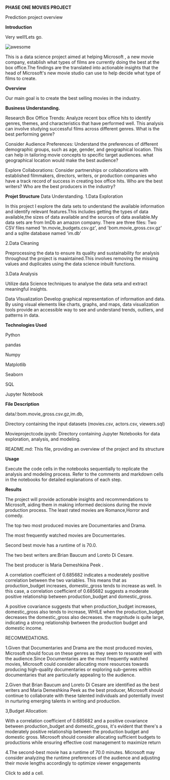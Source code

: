 **PHASE ONE MOVIES PROJECT**

 Prediction project overview

**Introduction**

Very well!Lets go.

![awesome](https://github.com/winnycodegurl/Ds-Phase1--Movies-Project/assets/162214319/a2b093d4-bc0c-4b4d-b02c-8af59d553990)


This is a data science project aimed at helping Microsoft , a new movie company, establish what types of films are currently doing the best at the box office.The findings are the translated into actionable insights that the head of Microsoft's new movie studio can use to help decide what type of films to create.

 **Overview**
  
Our main goal is to create the best selling movies in the industry.

**Business Understanding.**

  Research Box Office Trends:
  Analyze recent box office hits to identify genres, themes, and characteristics that have performed well. This analysis can involve studying successful films across different genres.
  What is the best performing genre?

Consider Audience Preferences: Understand the preferences of different demographic groups, such as age, gender, and geographical location. This can help in tailoring movie concepts to specific target audiences.
what geographical location would make the best audience?

Explore Collaborations: Consider partnerships or collaborations with established filmmakers, directors, writers, or production companies who have a track record of success in creating box office hits.
Who are the best writers?
Who are the best producers in the industry?

**Projet Structure**
Data Understanding.
1.Data Exploration

In this project I explore the data sets to understand the available information  and identify relevant features.This includes getting the types of data available,the sizes of data available and the sources of data available.My data sets are from ImDb an amazon company.
There are three files: Two CSV files named 'tn.movie_budgets.csv.gz', and 'bom.movie_gross.csv.gz' and a sqlite database named 'im.db'

2.Data Cleaning

 Preprocessing the data to ensure its quality and sustainability for analysis throughout the project is maaintained.This involves removing the missing values and duplicates using the data science inbuilt functions.

3.Data Analysis

Utilize data Science techniques to analyse the data seta and extract meaningful insights.

Data VIsualization
Develop  graphical representation of information and data. By using visual elements like charts, graphs, and maps, data visualization tools provide an accessible way to see and understand trends, outliers, and patterns in data.

**Technologies Used**

Python

pandas

Numpy

Matplotlib

Seaborn

SQL

Jupyter Notebook

**File Description**

data/:bom.movie_gross.csv.gz,im.db,

Directory containing the input datasets (movies.csv, actors.csv, viewers.sql)

Movieprojectcode.ipynb: Directory containing Jupyter Notebooks for data exploration, analysis, and modeling.

README.md: This file, providing an overview of the project and its structure

**Usage**

Execute the code cells in the notebooks sequentially to replicate the analysis and modeling process.
Refer to the comments and markdown cells in the notebooks for detailed explanations of each step.

**Results**

The project will provide actionable insights and recommendations to Microsoft, aiding them in making informed decisions during the movie production process.
The least rated movies are Romance,Horror and comedy.

The top two most produced movies are Documentaries and Drama.

The most frequently watched movies are Documentaries.

Second best movie has a runtime of is 70.0.

The two best writers are:Brian Baucum and Loreto Di Cesare.

The best producer is Maria Demeshkina Peek .

A correlation coefficient of 0.685682 indicates a moderately positive correlation between the two variables. This means that as production_budget increases, domestic_gross tends to increase as well. In this case, a correlation coefficient of 0.685682 suggests a moderate positive relationship between production_budget and domestic_gross.

A positive covariance suggests that when production_budget increases, domestic_gross also tends to increase, WHILE when the production_budget decreases the domestic_gross also decreases. the magnitude is quite large, indicating a strong relationship bwtween the production budget and domestic income.

RECOMMEDATIONS.

1.Given that Documentaries and Drama are the most produced movies, Microsoft should focus on these genres as they seem to resonate well with the audience.Since Documentaries are the most frequently watched movies, Microsoft could consider allocating more resources towards producing high-quality documentaries or exploring sub-genres within documentaries that are particularly appealing to the audience.

2.Given that Brian Baucum and Loreto Di Cesare are identified as the best writers and Maria Demeshkina Peek as the best producer, Microsoft should continue to collaborate with these talented individuals and potentially invest in nurturing emerging talents in writing and production.

3,Budget Allocation:

With a correlation coefficient of 0.685682 and a positive covariance between production_budget and domestic_gross, it's evident that there's a moderately positive relationship between the production budget and domestic gross. Microsoft should consider allocating sufficient budgets to productions while ensuring effective cost management to maximize return

4.The second-best movie has a runtime of 70.0 minutes. Microsoft may consider analyzing the runtime preferences of the audience and adjusting their movie lengths accordingly to optimize viewer engagements


Click to add a cell.



